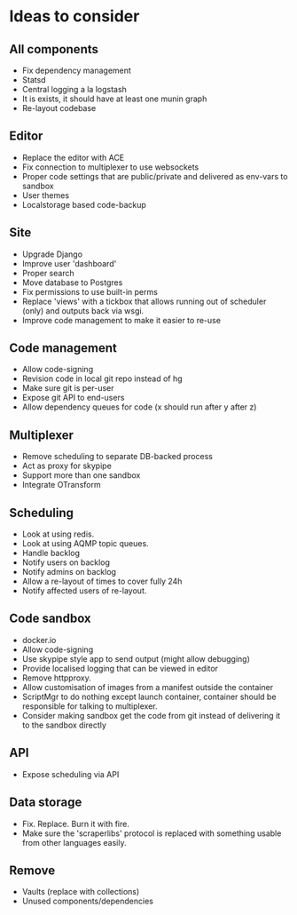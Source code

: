 # Ideas to consider

## All components
 * Fix dependency management
 * Statsd
 * Central logging a la logstash
 * It is exists, it should have at least one munin graph
 * Re-layout codebase

## Editor
 * Replace the editor with ACE
 * Fix connection to multiplexer to use websockets
 * Proper code settings that are public/private and delivered as env-vars to sandbox
 * User themes
 * Localstorage based code-backup
 
## Site
 * Upgrade Django
 * Improve user 'dashboard'
 * Proper search
 * Move database to Postgres
 * Fix permissions to use built-in perms
 * Replace 'views' with a tickbox that allows running out of scheduler (only) and outputs back via wsgi.
 * Improve code management to make it easier to re-use 
 
## Code management
 * Allow code-signing
 * Revision code in local git repo instead of hg
 * Make sure git is per-user
 * Expose git API to end-users
 * Allow dependency queues for code (x should run after y after z)

## Multiplexer
 * Remove scheduling to separate DB-backed process
 * Act as proxy for skypipe
 * Support more than one sandbox
 * Integrate OTransform

## Scheduling
 * Look at using redis.
 * Look at using AQMP topic queues.
 * Handle backlog
 * Notify users on backlog
 * Notify admins on backlog
 * Allow a re-layout of times to cover fully 24h
 * Notify affected users of re-layout.

## Code sandbox
 * docker.io
 * Allow code-signing
 * Use skypipe style app to send output (might allow debugging)
 * Provide localised logging that can be viewed in editor
 * Remove httpproxy.
 * Allow customisation of images from a manifest outside the container
 * ScriptMgr to do nothing except launch container, container should be responsible for talking to multiplexer.
 * Consider making sandbox get the code from git instead of delivering it to the sandbox directly

## API
 * Expose scheduling via API

## Data storage
 * Fix. Replace. Burn it with fire.
 * Make sure the 'scraperlibs' protocol is replaced with something usable from other languages easily.

## Remove
 * Vaults (replace with collections)
 * Unused components/dependencies
 
 